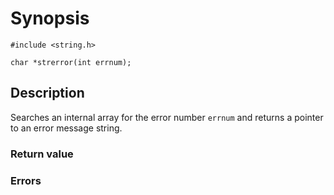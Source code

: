 # Synopsis

`#include <string.h>`

`char *strerror(int errnum);`

## Description

Searches an internal array for the error number `errnum` and returns a pointer to an error message string.

### Return value

### Errors
